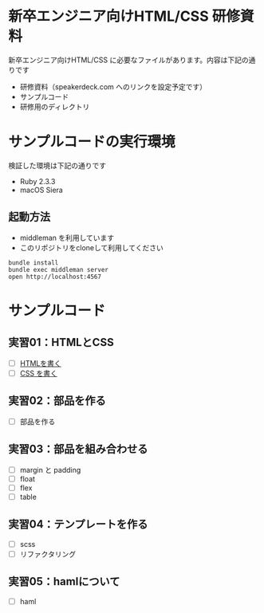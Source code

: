 # 新卒エンジニア向けHTML/CSS 研修資料

新卒エンジニア向けHTML/CSS に必要なファイルがあります。内容は下記の通りです

- 研修資料（speakerdeck.com へのリンクを設定予定です）
- サンプルコード
- 研修用のディレクトリ

# サンプルコードの実行環境

検証した環境は下記の通りです

- Ruby 2.3.3
- macOS Siera

## 起動方法

- middleman を利用しています
- このリポジトリをcloneして利用してください

```
bundle install
bundle exec middleman server
open http://localhost:4567
```

# サンプルコード

## 実習01：HTMLとCSS

- [ ] [HTMLを書く](http://localhost:4567/answer/01/04/01.html)
- [ ] [CSS を書く](http://localhost:4567/answer/01/05/01.html)

## 実習02：部品を作る

- [ ] 部品を作る

## 実習03：部品を組み合わせる

- [ ] margin と padding
- [ ] float
- [ ] flex
- [ ] table

## 実習04：テンプレートを作る

- [ ] scss
- [ ] リファクタリング

## 実習05：hamlについて

- [ ] haml
